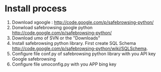 # Install process #

  1. Download xgoogle : http://code.google.com/p/safebrowsing-python/
  1. Donwload safebrowsing google python http://code.google.com/p/safebrowsing-python/
  1. Download umo of SVN or the "Downloads"
  1. Install safebrowsing python library. First create SQL Schema http://code.google.com/p/safebrowsing-python/wiki/SQLSchema.
  1. Configure file conf.py of safebrowsing python library with you API key Google safebrowsing
  1. Configure file umoconfig.py with you APP bing key
